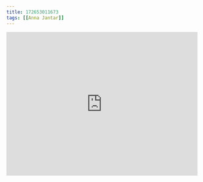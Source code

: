 ```yaml
---
title: 172653011673
tags: [[Anna Jantar]]
---
```

<iframe allow="accelerometer; autoplay; clipboard-write; encrypted-media; gyroscope; picture-in-picture" allowfullscreen="" frameborder="0" height="375" id="youtube_iframe" src="https://www.youtube.com/embed/Qr5ni3mJnbg?feature=oembed&amp;enablejsapi=1&amp;origin=https://safe.txmblr.com&amp;wmode=opaque" width="500"></iframe>